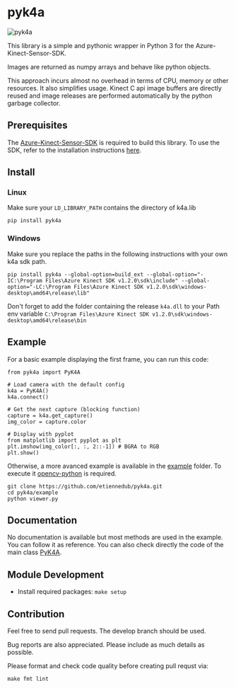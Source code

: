 # pyk4a
![pyk4a](https://github.com/etiennedub/pyk4a/raw/master/figs/pyk4a_logo.png)

This library is a simple and pythonic wrapper in Python 3 for the Azure-Kinect-Sensor-SDK.

Images are returned as numpy arrays and behave like python objects.

This approach incurs almost no overhead in terms of CPU, memory or other resources.
It also simplifies usage. Kinect C api image buffers are directly reused and image releases are performed automatically by the python garbage collector.


## Prerequisites
The [Azure-Kinect-Sensor-SDK](https://github.com/microsoft/Azure-Kinect-Sensor-SDK) is required to build this library.
To use the SDK, refer to the installation instructions [here](https://github.com/microsoft/Azure-Kinect-Sensor-SDK).


## Install

### Linux

Make sure your `LD_LIBRARY_PATH` contains the directory of k4a.lib

```
pip install pyk4a
```

### Windows

Make sure you replace the paths in the following instructions with your own k4a sdk path.

```
pip install pyk4a --global-option=build_ext --global-option="-IC:\Program Files\Azure Kinect SDK v1.2.0\sdk\include" --global-option="-LC:\Program Files\Azure Kinect SDK v1.2.0\sdk\windows-desktop\amd64\release\lib"
```

Don't forget to add the folder containing the release `k4a.dll` to your Path env variable `C:\Program Files\Azure Kinect SDK v1.2.0\sdk\windows-desktop\amd64\release\bin`

## Example

For a basic example displaying the first frame, you can run this code:

```
from pyk4a import PyK4A

# Load camera with the default config
k4a = PyK4A()
k4a.connect()

# Get the next capture (blocking function)
capture = k4a.get_capture()
img_color = capture.color

# Display with pyplot
from matplotlib import pyplot as plt
plt.imshow(img_color[:, :, 2::-1]) # BGRA to RGB
plt.show()
```

Otherwise, a more avanced example is available in the [example](https://github.com/etiennedub/pyk4a/tree/master/example) folder.
To execute it [opencv-python](https://github.com/skvark/opencv-python) is required.
```
git clone https://github.com/etiennedub/pyk4a.git
cd pyk4a/example
python viewer.py
```

## Documentation

No documentation is available but most methods are used in the example. You can follow it as reference.
You can also check directly the code of the main class [PyK4A](https://github.com/etiennedub/pyk4a/blob/master/pyk4a/pyk4a.py).

## Module Development

* Install required packages: `make setup`

## Contribution

Feel free to send pull requests. The develop branch should be used.

Bug reports are also appreciated. Please include as much details as possible.

Please format and check code quality before creating pull requst via: 
```shell script
make fmt lint
```
